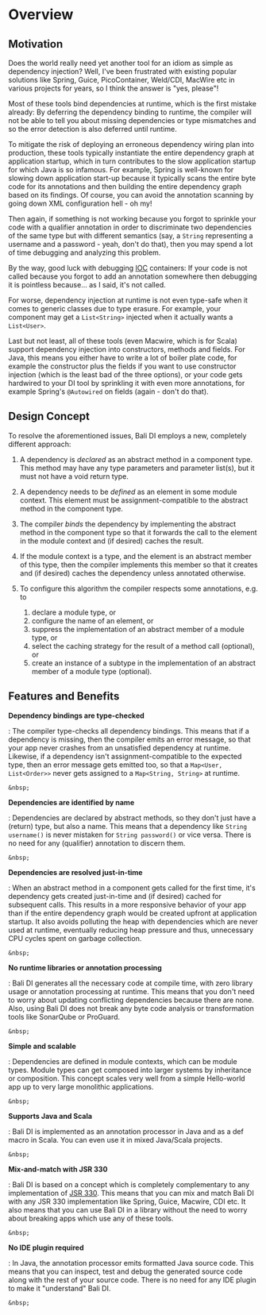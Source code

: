 # Overview

## Motivation

Does the world really need yet another tool for an idiom as simple as dependency injection?
Well, I've been frustrated with existing popular solutions like Spring, Guice, PicoContainer, Weld/CDI, MacWire etc in
various projects for years, so I think the answer is "yes, please"!

Most of these tools bind dependencies at runtime, which is the first mistake already:
By deferring the dependency binding to runtime, the compiler will not be able to tell you about missing dependencies or
type mismatches and so the error detection is also deferred until runtime.

To mitigate the risk of deploying an erroneous dependency wiring plan into production, these tools typically instantiate
the entire dependency graph at application startup, which in turn contributes to the slow application startup for which
Java is so infamous.
For example, Spring is well-known for slowing down application start-up because it typically scans the entire byte code
for its annotations and then building the entire dependency graph based on its findings.
Of course, you can avoid the annotation scanning by going down XML configuration hell - oh my!

Then again, if something is not working because you forgot to sprinkle your code with a qualifier annotation in order to
discriminate two dependencies of the same type but with different semantics (say, a `String` representing a username and
a password - yeah, don't do that), then you may spend a lot of time debugging and analyzing this problem.

By the way, good luck with debugging [IOC](https://en.wikipedia.org/wiki/Inversion_of_control) containers:
If your code is not called because you forgot to add an annotation somewhere then debugging it is pointless because...
as I said, it's not called.

For worse, dependency injection at runtime is not even type-safe when it comes to generic classes due to type erasure.
For example, your component may get a `List<String>` injected when it actually wants a `List<User>`.

Last but not least, all of these tools (even Macwire, which is for Scala) support dependency injection into
constructors, methods and fields. For Java, this means you either have to write a lot of boiler plate code, for example
the constructor plus the fields if you want to use constructor injection (which is the least bad of the three options),
or your code gets hardwired to your DI tool by sprinkling it with even more annotations, for example Spring's
`@Autowired` on fields (again - don't do that).

## Design Concept

To resolve the aforementioned issues, Bali DI employs a new, completely different approach:

1. A dependency is _declared_ as an abstract method in a component type.
   This method may have any type parameters and parameter list(s), but it must not have a void return type. 

1. A dependency needs to be _defined_ as an element in some module context.
   This element must be assignment-compatible to the abstract method in the component type.

1. The compiler _binds_ the dependency by implementing the abstract method in the component type so that it forwards the
   call to the element in the module context and (if desired) caches the result.

1. If the module context is a type, and the element is an abstract member of this type, then the compiler implements 
   this member so that it creates and (if desired) caches the dependency unless annotated otherwise.

1. To configure this algorithm the compiler respects some annotations, e.g. to
   1. declare a module type, or
   1. configure the name of an element, or
   1. suppress the implementation of an abstract member of a module type, or
   1. select the caching strategy for the result of a method call (optional), or
   1. create an instance of a subtype in the implementation of an abstract member of a module type (optional). 

## Features and Benefits

**Dependency bindings are type-checked**

:   The compiler type-checks all dependency bindings.
    This means that if a dependency is missing, then the compiler emits an error message, so that your app never crashes
    from an unsatisfied dependency at runtime. 
    Likewise, if a dependency isn't assignment-compatible to the expected type, then an error message gets emitted too,
    so that a `Map<User, List<Order>>` never gets assigned to a `Map<String, String>` at runtime.

    &nbsp;

**Dependencies are identified by name**

:   Dependencies are declared by abstract methods, so they don't just have a (return) type, but also a name.
    This means that a dependency like `String username()` is never mistaken for `String password()` or vice versa.
    There is no need for any (qualifier) annotation to discern them.

    &nbsp;

**Dependencies are resolved just-in-time**

:   When an abstract method in a component gets called for the first time, it's dependency gets created just-in-time and
    (if desired) cached for subsequent calls. 
    This results in a more responsive behavior of your app than if the entire dependency graph would be created upfront
    at application startup.
    It also avoids polluting the heap with dependencies which are never used at runtime, eventually reducing heap 
    pressure and thus, unnecessary CPU cycles spent on garbage collection.

    &nbsp;

**No runtime libraries or annotation processing**

:   Bali DI generates all the necessary code at compile time, with zero library usage or annotation processing at
    runtime.
    This means that you don't need to worry about updating conflicting dependencies because there are none.
    Also, using Bali DI does not break any byte code analysis or transformation tools like SonarQube or ProGuard. 

    &nbsp;

**Simple and scalable**

:   Dependencies are defined in module contexts, which can be module types.
    Module types can get composed into larger systems by inheritance or composition.
    This concept scales very well from a simple Hello-world app up to very large monolithic applications.

    &nbsp;

**Supports Java and Scala**

:   Bali DI is implemented as an annotation processor in Java and as a def macro in Scala.
    You can even use it in mixed Java/Scala projects.

    &nbsp;

**Mix-and-match with JSR 330**

:   Bali DI is based on a concept which is completely complementary to any implementation of
    [JSR 330](https://jcp.org/en/jsr/detail?id=330).
    This means that you can mix and match Bali DI with any JSR 330 implementation like Spring, Guice, Macwire, CDI etc.
    It also means that you can use Bali DI in a library without the need to worry about breaking apps which use any of
    these tools.

    &nbsp;

**No IDE plugin required**

:   In Java, the annotation processor emits formatted Java source code.
    This means that you can inspect, test and debug the generated source code along with the rest of your source code.
    There is no need for any IDE plugin to make it "understand" Bali DI.

    &nbsp;
